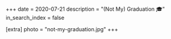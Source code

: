 +++
date = 2020-07-21
description = "(Not My) Graduation 🎓"
in_search_index = false

[extra]
photo = "not-my-graduation.jpg"
+++
